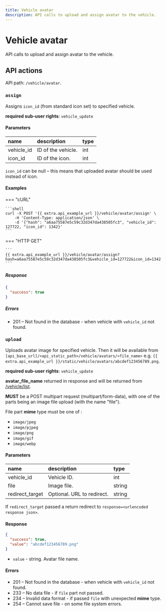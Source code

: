 ```yaml
---
title: Vehicle avatar
description: API calls to upload and assign avatar to the vehicle.
---
```


# Vehicle avatar

API calls to upload and assign avatar to the vehicle.


## API actions

API path: `/vehicle/avatar`.

### `assign`

Assigns `icon_id` (from standard icon set) to specified vehicle.

**required sub-user rights**: `vehicle_update`

#### Parameters

| name       | description        | type |
|:-----------|:-------------------|:-----|
| vehicle_id | ID of the vehicle. | int  |
| icon_id    | ID of the icon.    | int  |

`icon_id` can be null – this means that uploaded avatar should be used instead of icon.

#### Examples

=== "cURL"

    ```shell
    curl -X POST '{{ extra.api_example_url }}/vehicle/avatar/assign' \
        -H 'Content-Type: application/json' \
        -d '{"hash": "a6aa75587e5c59c32d347da438505fc3", "vehicle_id": 127722, "icon_id": 1342}'
    ```

=== "HTTP GET"

    ```
    {{ extra.api_example_url }}/vehicle/avatar/assign?hash=a6aa75587e5c59c32d347da438505fc3&vehicle_id=127722&icon_id=1342
    ```

##### Response

```json
{
  "success": true
}
```

##### Errors

* 201 – Not found in the database - when vehicle with `vehicle_id` not found.


### `upload`

Uploads avatar image for specified vehicle.
Then it will be available from `[api_base_url]/<api_static_path>/vehicle/avatars/<file_name>`
e.g. `{{ extra.api_example_url }}/static/vehicle/avatars/abcdef123456789.png`.

**required sub-user rights**: `vehicle_update`

**avatar_file_name** returned in response and will be returned from [/vehicle/list](index.md#list).

**MUST** be a POST multipart request (multipart/form-data),
with one of the parts being an image file upload (with the name "file").

File part **mime** type must be one of :

* `image/jpeg`
* `image/pjpeg`
* `image/png`
* `image/gif`
* `image/webp`

#### Parameters

| name            | description                | type   |
|:----------------|:---------------------------|:-------|
| vehicle_id      | Vehicle ID.                | int    |
| file            | Image file.                | string |
| redirect_target | Optional. URL to redirect. | string |

If `redirect_target` passed a return redirect to `response=<urlencoded response json>`.

#### Response

```json
{
  "success": true,
  "value": "abcdef123456789.png"
}
```

* `value` - string. Avatar file name.

#### Errors

* 201 – Not found in the database - when vehicle with `vehicle_id` not found.
* 233 – No data file - if `file` part not passed.
* 234 – Invalid data format - if passed `file` with unexpected **mime** type.
* 254 – Cannot save file - on some file system errors.
